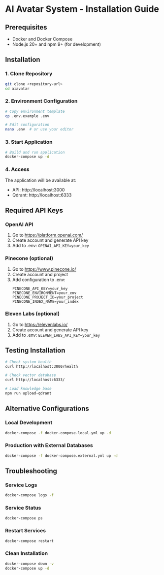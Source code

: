 # AI Avatar System - Installation Guide

## Prerequisites
- Docker and Docker Compose
- Node.js 20+ and npm 9+ (for development)

## Installation

### 1. Clone Repository
```bash
git clone <repository-url>
cd aiavatar
```

### 2. Environment Configuration
```bash
# Copy environment template
cp .env.example .env

# Edit configuration
nano .env  # or use your editor
```

### 3. Start Application
```bash
# Build and run application
docker-compose up -d
```

### 4. Access
The application will be available at:
- API: http://localhost:3000
- Qdrant: http://localhost:6333

## Required API Keys

### OpenAI API
1. Go to https://platform.openai.com/
2. Create account and generate API key
3. Add to .env: `OPENAI_API_KEY=your_key`

### Pinecone (optional)
1. Go to https://www.pinecone.io/
2. Create account and project
3. Add configuration to .env:
   ```
   PINECONE_API_KEY=your_key
   PINECONE_ENVIRONMENT=your_env
   PINECONE_PROJECT_ID=your_project
   PINECONE_INDEX_NAME=your_index
   ```

### Eleven Labs (optional)
1. Go to https://elevenlabs.io/
2. Create account and generate API key
3. Add to .env: `ELEVEN_LABS_API_KEY=your_key`

## Testing Installation

```bash
# Check system health
curl http://localhost:3000/health

# Check vector database
curl http://localhost:6333/

# Load knowledge base
npm run upload-qdrant
```

## Alternative Configurations

### Local Development
```bash
docker-compose -f docker-compose.local.yml up -d
```

### Production with External Databases
```bash
docker-compose -f docker-compose.external.yml up -d
```

## Troubleshooting

### Service Logs
```bash
docker-compose logs -f
```

### Service Status
```bash
docker-compose ps
```

### Restart Services
```bash
docker-compose restart
```

### Clean Installation
```bash
docker-compose down -v
docker-compose up -d
``` 